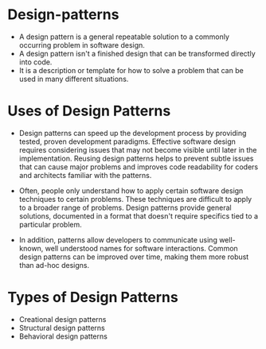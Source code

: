 # Design-patterns

- A design pattern is a general repeatable solution to a commonly occurring problem in software design.
- A design pattern isn't a finished design that can be transformed directly into code.
- It is a description or template for how to solve a problem that can be used in many different situations.

# Uses of Design Patterns

- Design patterns can speed up the development process by providing tested, proven development paradigms. Effective software design requires considering issues that may not become visible until later in the implementation. Reusing design patterns helps to prevent subtle issues that can cause major problems and improves code readability for coders and architects familiar with the patterns.

- Often, people only understand how to apply certain software design techniques to certain problems. These techniques are difficult to apply to a broader range of problems. Design patterns provide general solutions, documented in a format that doesn't require specifics tied to a particular problem.

- In addition, patterns allow developers to communicate using well-known, well understood names for software interactions. Common design patterns can be improved over time, making them more robust than ad-hoc designs.

# Types of Design Patterns

- Creational design patterns
- Structural design patterns
- Behavioral design patterns

